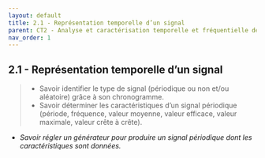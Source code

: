 ```yaml
---
layout: default
title: 2.1 - Représentation temporelle d’un signal
parent: CT2 - Analyse et caractérisation temporelle et fréquentielle des signaux
nav_order: 1
---
```



## 2.1 - Représentation temporelle d’un signal

> - Savoir identifier le type de signal (périodique ou non et/ou aléatoire) grâce à son chronogramme.
> - Savoir déterminer les caractéristiques d’un signal périodique (période, fréquence, valeur moyenne, valeur efficace, valeur maximale, valeur crête à crête).
- *Savoir régler un générateur pour produire un signal périodique dont les caractéristiques sont données.*